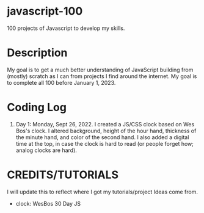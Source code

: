 # javascript-100

100 projects of Javascript to develop my skills.

# Description

My goal is to get a much better understanding of JavaScript building from (mostly) scratch as I can from projects I find around the internet. My goal is to complete all 100 before January 1, 2023.

# Coding Log

1. Day 1: Monday, Sept 26, 2022. I created a JS/CSS clock based on Wes Bos's clock. I altered background, height of the hour hand, thickness of the minute hand, and color of the second hand. I also added a digital time at the top, in case the clock is hard to read (or people forget how; analog clocks are hard).

# CREDITS/TUTORIALS

I will update this to reflect where I got my tutorials/project Ideas come from.

- clock: WesBos 30 Day JS
